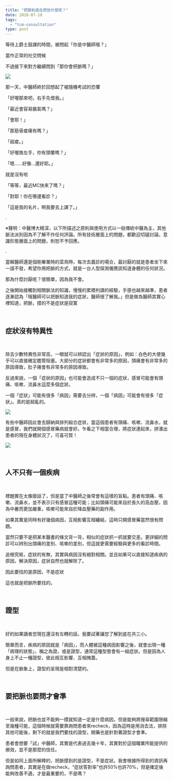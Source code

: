 ```yaml
---
title: "把脈到底在把些什麼呢？"
date: 2018-07-18
tags: 
  - "tcm-consultation"
type: post
---
```


等待上爵士鼓課的時間，被問起「你是中醫師哦？」

當作正常的社交問候

不過接下來對方繼續問到「那你會把脈嗎？」

![](/images/uploads/finally-remind-of-300x169.jpg)

那一天，中醫師終於回想起了被隨機考試的恐懼

「好喔那來吧，右手先借我。」

「最近會容易脹氣嗎？」

「會耶！」

「那筋骨痠痛有嗎？」

「超痠。」

「好喔換左手，你有頭暈嗎？」

「嗯......好像...還好耶。」

就是沒有啦

「等等，最近MC快來了嗎？」

「對耶！你在哪邊看診？」

「這是我的名片，啊我要去上課了。」

.

※聲明：中醫博大精深，以下所描述之原則與使用方式以一般傳統中醫為主，其他脈法派別因為不了解不作任何評論。所有技術層面上的問題，都歡迎切磋討論，意識形態層面上的問題，則恕不予回應。

.

當賴醫師還是個剛畢業時的菜鳥時，每次去義診的場合，最討厭的就是患者坐下來一語不發，希望你用把脈的方式，就是一台人型探測儀應該知道身體的任何狀況。

那為什麼討厭呢？很簡單，因為我不會。

之後開始接觸到相關脈法的知識，慢慢的累積判讀的經驗，手感也越來越準，患者逐漸認為「哦醫師可以把脈知道我的症狀，醫師很了解我。」但是做為醫師其實心裡知道，把脈，摸的不是症狀是寂寞

 

## 症狀沒有特異性

 

除去少數特異性非常高，一眼就可以辨認出「症狀的原因」，例如：白色的大便幾乎可以直接確定膽管阻塞。大部分的症狀都會有非常多的原因，頭痛會有非常多的原因導致，肚子痛會有非常多的原因導致。

反過來說，一個「症狀的原因」也可能會造成不只一個的症狀，感冒可能會有頭痛、咳嗽、流鼻水這麼多個症狀。

一個「症狀」可能有很多「病因」需要去分辨，一個「病因」可能會有很多「症狀」。真的是超亂的。

![](/images/uploads/questions-1922477_1280-300x300.jpg)

有些中醫師因此會去歸納與排列組合症狀，當這個患者有頭痛、咳嗽、流鼻水，就是感冒，我們就開個感冒藥病就會好。乍看之下相當合理，將症狀連起來，拼湊出患者的現在身體狀況了，可喜可賀！

![](/images/uploads/tic-tac-toe-300x200.jpg)

 

## 人不只有一個疾病

 

標題實在太像廢話了，但是當了中醫師之後常會有這樣的盲點。患者有頭痛、咳嗽、流鼻水，並不表示只有感冒這種可能；比如頭痛可能來自於長久的高血壓，因為中暑而更加嚴重，咳嗽可能來自於降血壓藥的副作用。

如果其實是同時有好幾個病因，互相影響互相纏結，這時只開感冒藥當然很有問題。

當然只要不是把某本醫書的條文背一背，相似的症狀抓一抓就要交差。更詳細的問診可以辨別出頭痛的差別、咳嗽的差別，但這就更需要經驗與更多的看診時間。

追根究柢，症狀的有無，其實與病因沒有絕對相關。並且如果可以直接知道疾病的原因，解決原因，症狀自然也就解除了。

因此要找的是原因，不是症狀

這也就是把脈所要找的。

 

## 證型

 

好的如果讀者您現在還沒有左轉的話，我要試著讓您了解到底在共三小。

簡單而言，疾病的原因就是「病因」，而人體被這種病因影響之後，就會出現一種「病理的狀態」，稱之為證，或是證型，通常這種型態會有一組症狀。但是因為人身上不止一種證型，彼此相互影響、互相掩蓋。

但是在脈象上，證型的呈現是相對清楚的。

 

## 要把脈也要問才會準

 

一般來說，把脈也並不能夠一摸就知道一定是什麼病因，但是能夠將搜尋範圍限縮至幾種可能，這個時候就需要靠詢問患者來recheck，因為這時是用消去法，排除其他可能後，剩下的就是我們要找的證型，開藥也是針對著證型才會準。

患者會想要「試」中醫師，其實是代表過去幾十年，其實對於這個職業所能提供的療效，並不是那麼的信任。

但是如同上面所解釋的，把脈摸到的是證型，不是症狀。我會根據所得到的資訊再詢問患者，其實是在做recheck，“症狀答對率”也許50%也許70%，但是確定後能夠改善不適，才是最重要的，不是嗎？
